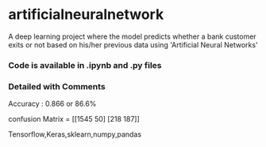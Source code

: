 # artificialneuralnetwork
A deep learning project where the model predicts whether a bank customer exits or not based on his/her previous data using 'Artificial Neural Networks'

### Code is available in  .ipynb and .py files

### Detailed with Comments

Accuracy : 0.866 or 86.6%

confusion Matrix = [[1545 50] [218 187]]

Tensorflow,Keras,sklearn,numpy,pandas
